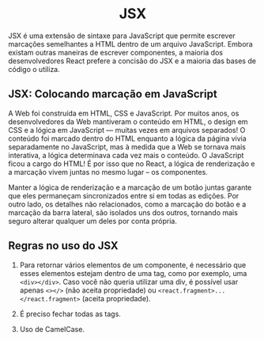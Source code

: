 <h1 align="center"> JSX</h1>

JSX é uma extensão de sintaxe para JavaScript que permite escrever marcações semelhantes a HTML dentro de um arquivo JavaScript. Embora existam outras maneiras de escrever componentes, a maioria dos desenvolvedores React prefere a concisão do JSX e a maioria das bases de código o utiliza.

<h2>JSX: Colocando marcação em JavaScript</h2>

A Web foi construída em HTML, CSS e JavaScript. Por muitos anos, os desenvolvedores da Web mantiveram o conteúdo em HTML, o design em CSS e a lógica em JavaScript — muitas vezes em arquivos separados! O conteúdo foi marcado dentro do HTML enquanto a lógica da página vivia separadamente no JavaScript, mas à medida que a Web se tornava mais interativa, a lógica determinava cada vez mais o conteúdo. O JavaScript ficou a cargo do HTML! É por isso que no React, a lógica de renderização e a marcação vivem juntas no mesmo lugar – os componentes. 

Manter a lógica de renderização e a marcação de um botão juntas garante que eles permaneçam sincronizados entre si em todas as edições. Por outro lado, os detalhes não relacionados, como a marcação do botão e a marcação da barra lateral, são isolados uns dos outros, tornando mais seguro alterar qualquer um deles por conta própria.

<h2>Regras no uso do JSX</h2>

1. Para retornar vários elementos de um componente, é necessário que esses elementos estejam dentro de uma tag, como por exemplo, uma ```<div></div>```. Caso você não queria utilizar uma div, é possível usar apenas ```<></>``` (não aceita propriedade) ou ```<react.fragment>...</react.fragment>``` (aceita propriedade).

2. É preciso fechar todas as tags.

3. Uso de CamelCase.